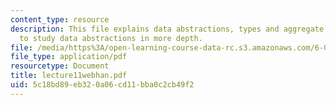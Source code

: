 ```yaml
---
content_type: resource
description: This file explains data abstractions, types and aggregate structures
  to study data abstractions in more depth.
file: /media/https%3A/open-learning-course-data-rc.s3.amazonaws.com/6-001-structure-and-interpretation-of-computer-programs-spring-2005/5c18bd89eb320a06cd11bba0c2cb49f2_lecture11webhan.pdf
file_type: application/pdf
resourcetype: Document
title: lecture11webhan.pdf
uid: 5c18bd89-eb32-0a06-cd11-bba0c2cb49f2
---
```

